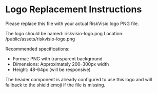 # Logo Replacement Instructions

Please replace this file with your actual RiskVisio logo PNG file.

The logo should be named: riskvisio-logo.png
Location: /public/assets/riskvisio-logo.png

Recommended specifications:
- Format: PNG with transparent background
- Dimensions: Approximately 200-300px width
- Height: 48-64px (will be responsive)

The header component is already configured to use this logo and will fallback to the shield emoji if the file is missing.
